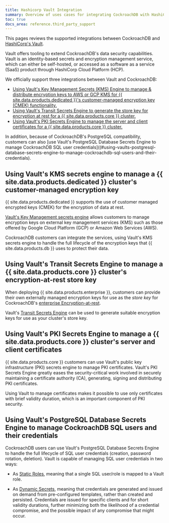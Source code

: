 ```yaml
---
title: Hashicorp Vault Integration
summary: Overview of uses cases for integrating CockroachDB with HashiCorp Vault
toc: true
docs_area: reference.third_party_support
---
```


This pages reviews the supported integrations between CockroachDB and [HashiCorp's Vault](https://www.vaultproject.io/).

Vault offers tooling to extend CockroachDB's data security capabilities. Vault is an identity-based secrets and encryption management service, which can either be self-hosted, or accessed as a software as a service (SaaS) product through HashiCorp Cloud Platform (HCP).

We officially support three integrations between Vault and CockroachDB:

- [Using Vault's Key Management Secrets (KMS) Engine to manage & distribute encryption keys to AWS or GCP KMS for {{ site.data.products.dedicated }}'s customer-managed encryption key (CMEK) functionality.](#using-vaults-kms-secrets-engine-to-manage-a-cockroachdb-dedicated-clusters-customer-managed-encryption-key)
- [Using Vault's Transit Secrets Engine to generate the store key for encryption at rest for a {{ site.data.products.core }} cluster.](#using-vaults-transit-secrets-engine-to-manage-a-cockroachdb-self-hosted-clusters-encryption-at-rest-store-key)
- [Using Vault's PKI Secrets Engine to manage the server and client certificates for a {{ site.data.products.core }} cluster.](#using-vaults-pki-secrets-engine-to-manage-a-cockroachdb-self-hosted-clusters-server-and-client-certificates)

In addition, because of CockroachDB's PostgreSQL compatibility, customers can also [use Vault's  PostgreSQL Database Secrets Engine to manage CockroachDB SQL user credentials]((#using-vaults-postgresql-database-secrets-engine-to-manage-cockroachdb-sql-users-and-their-credentials).
	
## Using Vault's KMS secrets engine to manage a {{ site.data.products.dedicated }} cluster's customer-managed encryption key
{{ site.data.products.dedicated }} supports the use of customer managed encrypted keys (CMEK) for the encryption of data at rest.

[Vault's Key Management secrets engine](https://www.vaultproject.io/docs/secrets/key-management.) allows customers to manage encryption keys on external key management services (KMS) such as those offered by Google Cloud Platform (GCP) or Amazon Web Services (AWS).

CockroachDB customers can integrate the services, using Vault's KMS secrets engine to handle the full lifecycle of the encryption keys that {{ site.data.products.db }} uses to protect their data.

## Using Vault's Transit Secrets Engine to manage a {{ site.data.products.core }} cluster's encryption-at-rest store key

When deploying {{ site.data.products.enterprise }}, customers can provide their own externally managed encryption keys for use as the *store key* for CockroachDB's [enterprise Encryption-at-rest](https://www.cockroachlabs.com/docs/stable/security-reference/encryption.html#encryption-at-rest-enterprise).

Vault's [Transit Secrets Engine](https://www.vaultproject.io/docs/secrets/transit) can be used to generate suitable encryption keys for use as your cluster's store key.

## Using Vault's PKI Secrets Engine to manage a {{ site.data.products.core }} cluster's server and client certificates

{{ site.data.products.core }} customers can use Vault's public key infrastructure (PKI) secrets engine to manage PKI certificates. Vault's PKI Secrets Engine greatly eases the security-critical work involved in securely maintaining a certificate authority (CA), generating, signing and distributing PKI certificates.

Using Vault to manage certificates makes it possible to use only certificates with brief validity duration, which is an important component of PKI security.

## Using Vault's PostgreSQL Database Secrets Engine to manage CockroachDB SQL users and their credentials

CockroachDB users can use Vault's PostgreSQL Database Secrets Engine to handle the full lifecycle of SQL user credentials (creation, password rotation, deletion). Vault is capable of managing SQL user credentials in two ways:

- As [Static Roles](https://www.vaultproject.io/docs/secrets/databases#static-roles), meaning that a single SQL user/role is mapped to a Vault role.

- As [Dynamic Secrets](https://www.vaultproject.io/use-cases/dynamic-secrets), meaning that credentials are generated and issued on demand from pre-configured templates, rather than created and persisted. Credentials are issued for specific clients and for short validity durations, further minimizing both the likelihood of a credential compromise, and the possible impact of any compromise that might occur.